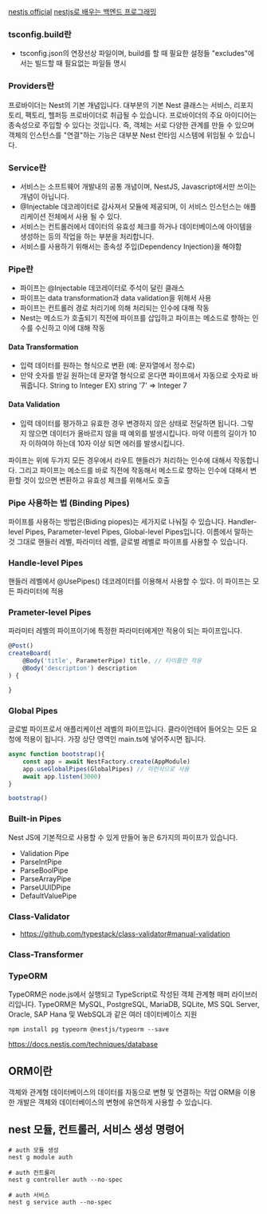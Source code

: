 [nestjs official](https://docs.nestjs.com/)
[nestjs로 배우는 백엔드 프로그래밍](https://wikidocs.net/148194)

### tsconfig.build란
- tsconfig.json의 연장선상 파일이며, build를 할 때 필요한 설정들 "excludes"에서는 빌드할 때 필요없는 파일들 명시

### Providers란
프로바이더는 Nest의 기본 개념입니다. 대부분의 기본 Nest 클래스는 서비스, 리포지토리, 팩토리, 헬퍼등 프로바이더로 취급될 수 있습니다.
프로바이더의 주요 아이디어는 종속성으로 주입할 수 있다는 것입니다. 즉, 객체는 서로 다양한 관계를 만들 수 있으며 객체의 인스턴스를 "연결"하는 기능은 대부분 Nest 런타임 시스템에 위임될 수 있습니다.

### Service란
- 서비스는 소프트웨어 개발내의 공통 개념이며, NestJS, Javascript에서만 쓰이는 개념이 아닙니다.
- @Injectable 데코레이터로 감사져서 모듈에 제공되며, 이 서비스 인스턴스는 애플리케이션 전체에서 사용 될 수 있다.
- 서비스는 컨트롤러에서 데이터의 유효성 체크를 하거나 데이터베이스에 아이템을 생성하는 등의 작업을 하는 부분을 처리합니다.
- 서비스를 사용하기 위해서는 종속성 주입(Dependency Injection)을 해야함

### Pipe란
- 파이프는 @Injectable 데코레이터로 주석이 달린 클래스
- 파이프는 data transformation과 data validation을 위해서 사용
- 파이프는 컨트롤러 경로 처리기에 의해 처리되는 인수에 대해 작동
- Nest는 메소드가 호출되기 직전에 파이프를 삽입하고 파이프는 메소드로 향하는 인수를 수신하고 이에 대해 작동

#### Data Transformation
- 입력 데이터를 원하는 형식으로 변환 (예: 문자열에서 정수로)
- 만약 숫자를 받길 원하는데 문자열 형식으로 온다면 파이프에서 자동으로 숫자로 바꿔줍니다.
String to Integer EX) string '7' => Integer 7

#### Data Validation
- 입력 데이터를 평가하고 유효한 경우 변경하지 않은 상태로 전달하면 됩니다. 그렇지 않으면 데이터가 올바르지 않을 때 예외를 발생시킵니다.
마약 이름의 길이가 10자 이하여야 하는데 10자 이상 되면 에러를 발생시킵니다.

파이프는 위에 두가지 모든 경우에서
라우트 핸들러가 처리하는 인수에 대해서 작동합니다.
그리고 파이프는 메소드를 바로 직전에 작동해서 메소드로 향하는 인수에 대해서 변환할 것이 있으면 변환하고 유효성 체크를 위해서도 호출

### Pipe 사용하는 법 (Binding Pipes)
파이프를 사용하는 방법은(Biding piopes)는 세가지로 나눠질 수 있습니다.
Handler-level Pipes, Parameter-level Pipes, Global-level Pipes입니다.
이름에서 말하는 것 그대로 핸들러 레벨, 파라미터 레벨, 글로벌 레벨로 파이프를 사용할 수 있습니다.

### Handle-level Pipes
핸들러 레벨에서 @UsePipes() 데코레이터를 이용해서 사용할 수 있다.
이 파이프는 모든 파라미터에 적용

### Prameter-level Pipes
파라미터 레벨의 파이프이기에 특정한 파라미터에게만 적용이 되는 파이프입니다.

```javascript
@Post()
createBoard(
    @Body('title', ParameterPipe) title, // 타이틀만 적용
    @Body('description') description
) {

}
```

### Global Pipes
글로벌 파이프로서 애플리케이션 레벨의 파이프입니다.
클라이언테어 들어오는 모든 요청에 적용이 됩니다.
가장 상단 영역인 main.ts에 넣어주시면 됩니다.

```javascript
async function bootstrap(){
    const app = await NestFactory.create(AppModule)
    app.useGlobalPipes(GlobalPipes) // 이런식으로 사용
    await app.listen(3000)
}

bootstrap()
```

### Built-in Pipes
Nest JS에 기본적으로 사용할 수 있게 만들어 놓은 6가지의 파이프가 있습니다.
- Validation Pipe
- ParseIntPipe
- ParseBoolPipe
- ParseArrayPipe
- ParseUUIDPipe
- DefaultValuePipe

### Class-Validator
- https://github.com/typestack/class-validator#manual-validation

### Class-Transformer

### TypeORM
TypeORM은 node.js에서 실행되고 TypeScript로 작성된 객체 관계형 매퍼 라이브러리입니다.
TypeORM은 MySQL, PostgreSQL, MariaDB, SQLite, MS SQL Server, Oracle, SAP Hana 및 WebSQL과 같은 여러 데이터베이스 지원
```shell
npm install pg typeorm @nestjs/typeorm --save
```
https://docs.nestjs.com/techniques/database

## ORM이란
객체와 관계형 데이터베이스의 데이터를 자동으로 변형 및 연결하는 작업
ORM을 이용한 개발은 객체와 데이터베이스의 변형에 유연하게 사용할 수 있습니다.


## nest 모듈, 컨트롤러, 서비스 생성 명령어
```shell
# auth 모듈 생성 
nest g module auth

# auth 컨트롤러
nest g controller auth --no-spec

# auth 서비스
nest g service auth --no-spec
```